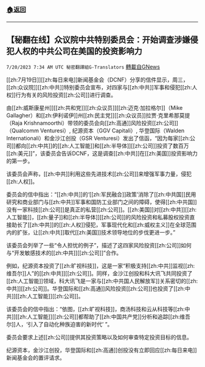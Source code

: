 ###  [:house:返回](README.md)
---


## 【秘翻在线】众议院中共特别委员会：开始调查涉嫌侵犯人权的中共公司在美国的投资影响力
`7/20/2023 7:34 AM UTC 秘密翻譯組G-Translators` [轉載自GNews](https://gnews.org/articles/1474098)

[[zh:7月19日]][[zh:每日来电]]新闻基金会（DCNF）分享的信件显示，周三，[[zh:众议院]][[zh:中共]]特别委员会宣布，对四家与[[zh:中共]]军事和侵犯[[zh:人权]]行为有关的风险投资[[zh:公司]]进行调查。

由[[zh:威斯康星州]][[zh:共和党]][[zh:众议员]][[zh:迈克·加拉格尔]]（Mike Gallagher）和[[zh:伊利诺伊]]州[[zh:民主党]][[zh:众议员]]拉贾·克里希那莫提（Raja Krishnamoorthi）带领的委员会向[[zh:高通]]风险投资[[zh:公司]]（Qualcomm Venturesi）, 纪源资本（GGV Capitali）, 华登国际（Walden Internationali）和金沙江创投（GSR Venturesi）发出了信函，“因为每家[[zh:公司]]都向[[zh:中共]]的[[zh:人工智能]]和[[zh:半导体]][[zh:公司]]投资了数百万[[zh:美元]]”，该委员会告诉DCNF，这是调查[[zh:中共]]在[[zh:美国]]投资影响力的第一步。

该委员会声称，[[zh:中共]]利用这些先进技术[[zh:公司]]来增强军事力量，侵犯[[zh:人权]]。

委员会的信中指出：“[[zh:中共]]的‘[[zh:军民融合]]政策’消除了[[zh:中共国]]民用研究和商业部门与[[zh:中共]]军事和国防工业部门之间的障碍，使得[[zh:中共国]]没有一家科技[[zh:公司]]是真正的私营[[zh:公司]]。[[zh:美国]]对[[zh:中共]][[zh:人工智能]]，[[zh:量子]]和[[zh:半导体]][[zh:公司]]的风险投资和私募股权投资直接助长了[[zh:中共]]的[[zh:人权]]侵犯，军事现代化和[[zh:威权主义]]在全球范围内的扩张，让[[zh:中共]]取代[[zh:美国]]技术领导地位的步伐更进一步。”

该委员会列举了一些“令人担忧的例子”，描述了这四家风险投资[[zh:公司]]如何与“开发敏感技术的[[zh:中共]][[zh:公司]]”合作。

例如，纪源资本投资了[[zh:旷视科技]]，这是一家“积极支持[[zh:中共]]监视[[zh:维吾尔]]人”的[[zh:中共]][[zh:公司]]。同样，金沙江创投和科大讯飞共同投资了[[zh:人工智能]]领域，科大讯飞是一家与[[zh:中共国人民解放军]]关系密切的[[zh:中共]][[zh:公司]]。华登国际和[[zh:高通]]风险投资[[zh:公司]]也投资了[[zh:中共]][[zh:人工智能]][[zh:公司]]。

该委员会的信中指出：“依图，[[zh:旷视科技]]，商汤科技和云从科技等[[zh:中共]][[zh:人工智能]][[zh:公司]]都帮助了[[zh:中国共产党]]分析和追踪[[zh:维吾尔]]人，‘引入了自动化种族迫害的新时代’ ”。

委员会要求上述[[zh:公司]]提供其投资策略以及如何审查特定投资目标的信息。

纪源资本，金沙江创投，华登国际和[[zh:高通]]创投没有立即回应[[zh:每日来电]]新闻基金会的置评请求。

